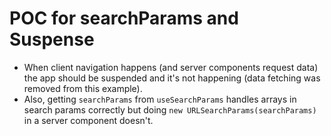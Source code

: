 # POC for searchParams and Suspense
* When client navigation happens (and server components request data) the app should be suspended and it's not happening (data fetching was removed from this example).
* Also, getting `searchParams` from `useSearchParams` handles arrays in search params correctly but doing `new URLSearchParams(searchParams)` in a server component doesn't.
